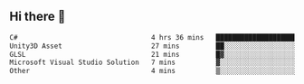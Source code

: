 ## Hi there 👋

 <!--START_SECTION:waka-->

```txt
C#                                 4 hrs 36 mins   ████████████████████▒░░░░   81.35 %
Unity3D Asset                      27 mins         ██░░░░░░░░░░░░░░░░░░░░░░░   07.99 %
GLSL                               21 mins         █▓░░░░░░░░░░░░░░░░░░░░░░░   06.28 %
Microsoft Visual Studio Solution   7 mins          ▓░░░░░░░░░░░░░░░░░░░░░░░░   02.26 %
Other                              4 mins          ▒░░░░░░░░░░░░░░░░░░░░░░░░   01.18 %
```

<!--END_SECTION:waka-->

<!--
**ValentinRapp/ValentinRapp** is a ✨ _special_ ✨ repository because its `README.md` (this file) appears on your GitHub profile.

Here are some ideas to get you started:

- 🔭 I’m currently working on ...
- 🌱 I’m currently learning ...
- 👯 I’m looking to collaborate on ...
- 🤔 I’m looking for help with ...
- 💬 Ask me about ...
- 📫 How to reach me: ...
- 😄 Pronouns: ...
- ⚡ Fun fact: ...
-->
